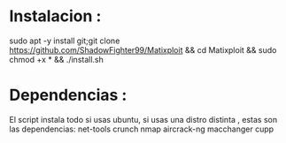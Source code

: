 # Instalacion :
sudo apt -y install git;git clone https://github.com/ShadowFighter99/Matixploit && cd Matixploit &&  sudo chmod +x * && ./install.sh
# Dependencias :
El script instala todo si usas ubuntu, si usas una distro distinta , estas son las dependencias:
net-tools crunch nmap aircrack-ng macchanger cupp
